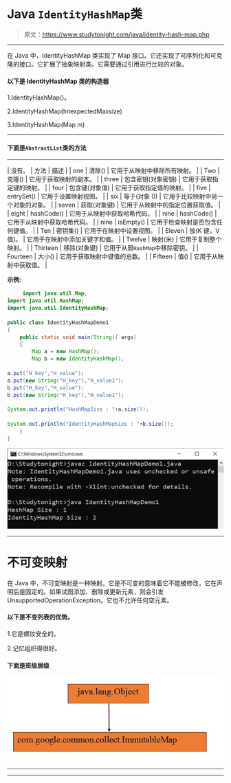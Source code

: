 # Java `IdentityHashMap`类

> 原文：<https://www.studytonight.com/java/identity-hash-map.php>

* * *

在 Java 中，IdentityHashMap 类实现了 Map 接口。它还实现了可序列化和可克隆的接口。它扩展了抽象映射类。它需要通过引用进行比较的对象。

#### **以下是 IdentityHashMap 类的构造器**

1.IdentityHashMap()。

2.IdentityHashMap(IntexpectedMaxsize)

3.IdentityHashMap(Map m)

* * *

#### **下面是`AbstractList`类**的方法

* * *

| 没有。 | 方法 | 描述 |
| one | 清除() | 它用于从映射中移除所有映射。 |
| Two | 克隆() | 它用于获取映射的副本。 |
| three | 包含密钥(对象密钥) | 它用于获取指定键的映射。 |
| four | 包含键(对象值) | 它用于获取指定值的映射。 |
| five | entrySet() | 它用于设置映射视图。 |
| six | 等于(对象 0) | 它用于比较映射中另一个对象的对象。 |
| seven | 获取(对象键) | 它用于从映射中的指定位置获取值。 |
| eight | hashCode() | 它用于从映射中获取哈希代码。 |
| nine | hashCode() | 它用于从映射中获取哈希代码。 |
| nine | isEmpty() | 它用于检查映射是否包含任何键值。 |
| Ten | 密钥集() | 它用于在映射中设置视图。 |
| Eleven | 放(K 键，V 值)。 | 它用于在映射中添加关键字和值。 |
| Twelve | 映射(米) | 它用于复制整个映射。 |
| Thirteen | 移除(对象键) | 它用于从弱`HashMap`中移除密钥。 |
| Fourteen | 大小() | 它用于获取映射中键值的总数。 |
| Fifteen | 值() | 它用于从映射中获取值。 |

**示例:**

```java
	 import java.util.Map; 
import java.util.HashMap; 
import java.util.IdentityHashMap; 

public class IdentityHashMapDemo1 
{ 
    public static void main(String[] args)  
    {
        Map a = new HashMap(); 
        Map b = new IdentityHashMap(); 

a.put("H_key","H_value"); 
a.put(new String("H_key"),"H_value1");  
b.put("H_key","H_value");  
b.put(new String("H_key"),"H_value1");  

System.out.println("HashMapSize : "+a.size()); 

System.out.println("IdentityHashMapSize : "+b.size());           
    } 
} 

```

![identify-map-class](img/53ff897b8bcf14d2567af3c63b7ef6a0.png)

* * *

# 不可变映射

在 Java 中，不可变映射是一种映射。它是不可变的意味着它不能被修改，它在声明后是固定的。如果试图添加、删除或更新元素，则会引发 UnsupportedOperationException。它也不允许任何空元素。

#### **以下是不变列表的优势。**

1.它是螺纹安全的。

2.记忆组织得很好。

#### **下面是班级层级**

![immutable-map](img/dbee8be853ce2089e7c5f9f87b0f0cff.png)

* * *

* * *